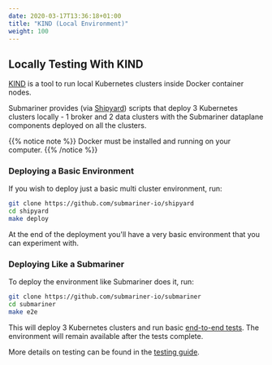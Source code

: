 ```yaml
---
date: 2020-03-17T13:36:18+01:00
title: "KIND (Local Environment)"
weight: 100
---
```


## Locally Testing With KIND

[KIND](https://github.com/kubernetes-sigs/kind) is a tool to run local Kubernetes clusters inside Docker container nodes.

Submariner provides (via [Shipyard](../../contributing/shipyard)) scripts that deploy 3 Kubernetes clusters locally - 1 broker and 2 data clusters with the Submariner dataplane components deployed on all the clusters.

{{% notice note %}}
Docker must be installed and running on your computer.
{{% /notice %}}

### Deploying a Basic Environment

If you wish to deploy just a basic multi cluster environment, run:

```bash
git clone https://github.com/submariner-io/shipyard
cd shipyard
make deploy
```

At the end of the deployment you'll have a very basic environment that you can experiment with.

### Deploying Like a Submariner

To deploy the environment like Submariner does it, run:

```bash
git clone https://github.com/submariner-io/submariner
cd submariner
make e2e
```

This will deploy 3 Kubernetes clusters and run basic [end-to-end tests](https://github.com/submariner-io/submariner/tree/master/test/e2e). The environment will remain available after the tests complete.

More details on testing can be found in the [testing guide](../../contributing/building_testing).
